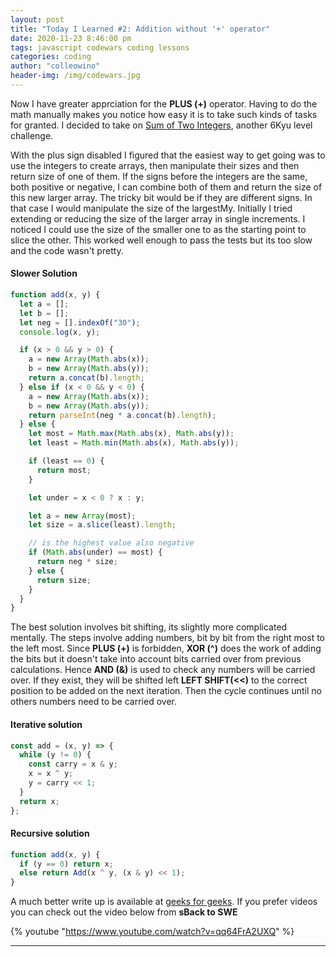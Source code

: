 ```yaml
---
layout: post
title: "Today I Learned #2: Addition without '+' operator"
date: 2020-11-23 8:46:00 pm
tags: javascript codewars coding lessons
categories: coding
author: "colleowino"
header-img: /img/codewars.jpg
---
```


Now I have greater apprciation for the **PLUS (+)** operator. Having to do the math manually makes you notice how easy it is to
take such kinds of tasks for granted. I decided to take on [Sum of Two Integers](https://www.codewars.com/kata/5a9c35e9ba1bb5c54a0001ac),
another 6Kyu level challenge.

With the plus sign disabled I figured that the easiest way to get going was to use the integers to create arrays, then manipulate their sizes and
then return size of one of them. If the signs before the integers are the same, both positive or negative, I can combine both of them and return the
size of this new larger array. The tricky bit would be if they are different signs. In that case I would manipulate the size of the largestMy.
Initially I tried extending or reducing the size of the larger array in single increments. I noticed I could use the size of the smaller one to
as the starting point to slice the other. This worked well enough to pass the tests but its too slow and the code wasn't pretty.

#### Slower Solution

```js
function add(x, y) {
  let a = [];
  let b = [];
  let neg = [].indexOf("30");
  console.log(x, y);

  if (x > 0 && y > 0) {
    a = new Array(Math.abs(x));
    b = new Array(Math.abs(y));
    return a.concat(b).length;
  } else if (x < 0 && y < 0) {
    a = new Array(Math.abs(x));
    b = new Array(Math.abs(y));
    return parseInt(neg * a.concat(b).length);
  } else {
    let most = Math.max(Math.abs(x), Math.abs(y));
    let least = Math.min(Math.abs(x), Math.abs(y));

    if (least == 0) {
      return most;
    }

    let under = x < 0 ? x : y;

    let a = new Array(most);
    let size = a.slice(least).length;

    // is the highest value also negative
    if (Math.abs(under) == most) {
      return neg * size;
    } else {
      return size;
    }
  }
}
```

The best solution involves bit shifting, its slightly more complicated mentally.
The steps involve adding numbers, bit by bit from the right most to the left most.
Since **PLUS (+)** is forbidden, **XOR (^)** does the work of adding the bits but it doesn't take into account bits carried over from previous calculations.
Hence **AND (&)** is used to check any numbers will be carried over.
If they exist, they will be shifted left **LEFT SHIFT(<<)** to the correct position to be added on the next iteration.
Then the cycle continues until no others numbers need to be carried over.

#### Iterative solution

```js
const add = (x, y) => {
  while (y != 0) {
    const carry = x & y;
    x = x ^ y;
    y = carry << 1;
  }
  return x;
};
```

#### Recursive solution

```js
function add(x, y) {
  if (y == 0) return x;
  else return Add(x ^ y, (x & y) << 1);
}
```

A much better write up is available at [geeks for geeks](https://www.geeksforgeeks.org/add-two-numbers-without-using-arithmetic-operators/).
If you prefer videos you can check out the video below from **sBack to SWE**

{% youtube "https://www.youtube.com/watch?v=qq64FrA2UXQ" %}

---
